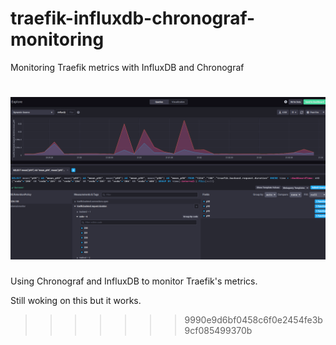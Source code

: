 # traefik-influxdb-chronograf-monitoring
Monitoring Traefik metrics with InfluxDB and Chronograf

![Reverse Proxy stats](./Screenshot.png)
=======

Using Chronograf and InfluxDB to monitor Traefik's metrics.  

Still woking on this but it works.  
>>>>>>> 9990e9d6bf0458c6f0e2454fe3b9cf085499370b
